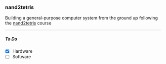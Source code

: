 ### nand2tetris

Building a general-purpose computer system from the ground up following the [nand2tetris](https://www.nand2tetris.org) course

----

##### To Do
- [x] Hardware
- [ ] Software 
